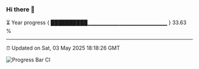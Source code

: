 ### Hi there 👋

⏳ Year progress { ██████████▁▁▁▁▁▁▁▁▁▁▁▁▁▁▁▁▁▁▁▁ } 33.63 %

---

⏰ Updated on Sat, 03 May 2025 18:18:26 GMT

![Progress Bar CI](https://github.com/liununu/liununu/workflows/Progress%20Bar%20CI/badge.svg)
